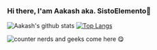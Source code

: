 ### Hi there, I'am Aakash aka. SistoElemento👋

<!--
<p>
  <a href="https://www.linkedin.com/in/aakash-kumar-9a2287170/">
    <img src="https://img.shields.io/badge/linkedin-%230077B5.svg?&style=for-the-badge&logo=linkedin&logoColor=white" />
  </a>&nbsp;&nbsp;
  <a href="https://www.instagram.com/akashkmr1000/">
    <img src="https://img.shields.io/badge/instagram-%23E4405F.svg?&style=for-the-badge&logo=instagram&logoColor=white" />        
  </a>&nbsp;&nbsp;
  
</p>
-->

![Aakash's github stats](https://github-readme-stats.vercel.app/api?username=akashkmr27089&show_icons=true&count_private=true&theme=radical)
[![Top Langs](https://github-readme-stats.vercel.app/api/top-langs/?username=akashkmr27089&layout=compact&theme=radical)](https://github.com/anuraghazra/github-readme-stats)

![counter](https://enjs0hszc123wk9.m.pipedream.net) nerds and geeks come here :yum: 


<!--

<!--
**akashkmr27089/akashkmr27089** is a ✨ _special_ ✨ repository because its `README.md` (this file) appears on your GitHub profile.

Here are some ideas to get you started:

- 🔭 I’m currently working on ...
- 🌱 I’m currently learning ...
- 👯 I’m looking to collaborate on ...
- 🤔 I’m looking for help with ...
- 💬 Ask me about ...
- 📫 How to reach me: ...
- 😄 Pronouns: ...
- ⚡ Fun fact: ...
-->
